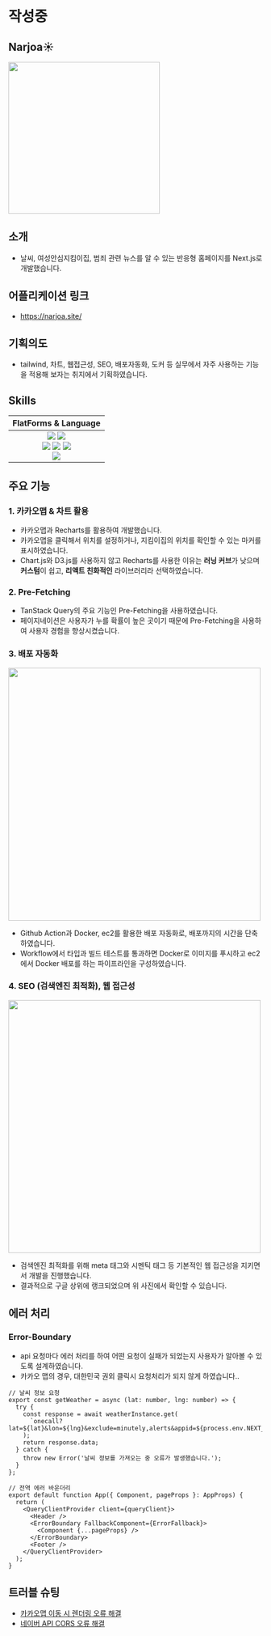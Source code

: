 # 작성중
## Narjoa☀️
<img src="https://github.com/user-attachments/assets/26d7e92a-78c4-4c17-8f1f-4ff63eef1e1b" width=300/>

## 소개
- 날씨, 여성안심지킴이집, 범죄 관련 뉴스를 알 수 있는 반응형 홈페이지를 Next.js로 개발했습니다.

## 어플리케이션 링크
- https://narjoa.site/

## 기획의도
- tailwind, 차트, 웹접근성, SEO, 배포자동화, 도커 등 실무에서 자주 사용하는 기능을 적용해 보자는 취지에서 기획하였습니다.

## Skills

| FlatForms & Language |
| :-: |
| <img src="https://img.shields.io/badge/javascript-F7DF1E?style=for-the-badge&logo=javascript&logoColor=white"> <img src="https://img.shields.io/badge/typescript-3178C6?style=for-the-badge&logo=typescript&logoColor=white"><br/><img src="https://img.shields.io/badge/next-000000?style=for-the-badge&logo=nextdotjs&logoColor=white"> <img src="https://img.shields.io/badge/reactquery-FF4154?style=for-the-badge&logo=reactquery&logoColor=white"> <img src="https://img.shields.io/badge/docker-2496ED?style=for-the-badge&logo=docker&logoColor=white"><br/><img src="https://img.shields.io/badge/tailwindcss-06B6D4?style=for-the-badge&logo=tailwindcss&logoColor=white">
 
## 주요 기능

### 1. 카카오맵 & 차트 활용
- 카카오맵과 Recharts를 활용하여 개발했습니다.<strong></strong>
- 카카오맵을 클릭해서 위치를 설정하거나, 지킴이집의 위치를 확인할 수 있는 마커를 표시하였습니다.
- Chart.js와 D3.js를 사용하지 않고 Recharts를 사용한 이유는 <strong>러닝 커브</strong>가 낮으며 <strong>커스텀</strong>이 쉽고, <strong>리액트 친화적인</strong> 라이브러리라 선택하였습니다.

### 2. Pre-Fetching
- TanStack Query의 주요 기능인 Pre-Fetching을 사용하였습니다.
- 페이지네이션은 사용자가 누를 확률이 높은 곳이기 때문에 Pre-Fetching을 사용하여 사용자 경험을 향상시켰습니다.

### 3. 배포 자동화
<img src="https://github.com/user-attachments/assets/2267caa9-a903-4b86-9a13-a1486253b5ce" width=500/>

- Github Action과 Docker, ec2를 활용한 배포 자동화로, 배포까지의 시간을 단축하였습니다.
- Workflow에서 타입과 빌드 테스트를 통과하면 Docker로 이미지를 푸시하고 ec2에서 Docker 배포를 하는 파이프라인을 구성하였습니다.

### 4. SEO (검색엔진 최적화), 웹 접근성
<img src="https://github.com/user-attachments/assets/45aaf302-4f2b-408f-8641-b404b72d7f3d" width=500 />

- 검색엔진 최적화를 위해 meta 태그와 시멘틱 태그 등 기본적인 웹 접근성을 지키면서 개발을 진행했습니다.
- 결과적으로 구글 상위에 랭크되었으며 위 사진에서 확인할 수 있습니다.

## 에러 처리

### Error-Boundary
- api 요청마다 에러 처리를 하여 어떤 요청이 실패가 되었는지 사용자가 알아볼 수 있도록 설계하였습니다.
- 카카오 맵의 경우, 대한민국 권외 클릭시 요청처리가 되지 않게 하였습니다.. 
```
// 날씨 정보 요청
export const getWeather = async (lat: number, lng: number) => {
  try {
    const response = await weatherInstance.get(
      `onecall?lat=${lat}&lon=${lng}&exclude=minutely,alerts&appid=${process.env.NEXT_PUBLIC_WEATHER_API_KEY}&units=metric`,
    );
    return response.data;
  } catch {
    throw new Error('날씨 정보를 가져오는 중 오류가 발생했습니다.');
  }
};

// 전역 에러 바운더리
export default function App({ Component, pageProps }: AppProps) {
  return (
    <QueryClientProvider client={queryClient}>
      <Header />
      <ErrorBoundary FallbackComponent={ErrorFallback}>
        <Component {...pageProps} />
      </ErrorBoundary>
      <Footer />
    </QueryClientProvider>
  );
}
```

## 트러블 슈팅
- [카카오맵 이동 시 렌더링 오류 해결](https://velog.io/@d_hyeon/카카오-지도-이동-시-렌더링-오류-해결)
- [네이버 API CORS 오류 해결](https://velog.io/@d_hyeon/네이버-API-CORS-오류-해결)
